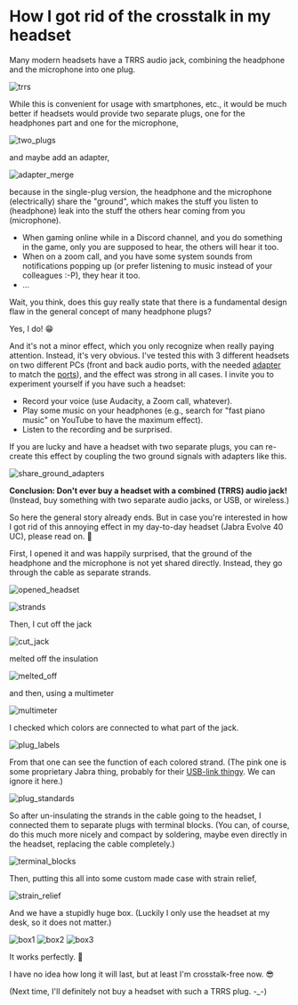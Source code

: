 # How I got rid of the crosstalk in my headset

Many modern headsets have a TRRS audio jack, combining the headphone and the microphone into one plug.

![trrs](how_i_got_rid_of_the_crosstalk_in_my_headset/trrs.jpg)

While this is convenient for usage with smartphones, etc., it would be much better if headsets would provide two separate plugs, one for the headphones part and one for the microphone,

![two_plugs](how_i_got_rid_of_the_crosstalk_in_my_headset/two_plugs.jpg)

and maybe add an adapter,

![adapter_merge](how_i_got_rid_of_the_crosstalk_in_my_headset/adapter_merge.jpg)

because in the single-plug version, the headphone and the microphone (electrically) share the "ground", which makes the stuff you listen to (headphone) leak into the stuff the others hear coming from you (microphone).
- When gaming online while in a Discord channel, and you do something in the game, only you are supposed to hear, the others will hear it too.
- When on a zoom call, and you have some system sounds from notifications popping up (or prefer listening to music instead of your colleagues :-P), they hear it too.
- ...

Wait, you think, does this guy really state that there is a fundamental design flaw in the general concept of many headphone plugs?

Yes, I do! :grin:

And it's not a minor effect, which you only recognize when really paying attention. Instead, it's very obvious. I've tested this with 3 different headsets on two different PCs (front and back audio ports, with the needed [adapter](how_i_got_rid_of_the_crosstalk_in_my_headset/adapter_split.jpg) to match the [ports](how_i_got_rid_of_the_crosstalk_in_my_headset/soundcard.jpg)), and the effect was strong in all cases. I invite you to experiment yourself if you have such a headset:
- Record your voice (use Audacity, a Zoom call, whatever).
- Play some music on your headphones (e.g., search for "fast piano music" on YouTube to have the maximum effect).
- Listen to the recording and be surprised.

If you are lucky and have a headset with two separate plugs, you can re-create this effect by coupling the two ground signals with adapters like this.

![share_ground_adapters](how_i_got_rid_of_the_crosstalk_in_my_headset/share_ground_adapters.jpg)

**Conclusion: Don't ever buy a headset with a combined (TRRS) audio jack!** (Instead, buy something with two separate audio jacks, or USB, or wireless.)

So here the general story already ends. But in case you're interested in how I got rid of this annoying effect in my day-to-day headset (Jabra Evolve 40 UC), please read on. :slightly_smiling_face:

First, I opened it and was happily surprised, that the ground of the headphone and the microphone is not yet shared directly. Instead, they go through the cable as separate strands.

![opened_headset](how_i_got_rid_of_the_crosstalk_in_my_headset/opened_headset.jpg)

![strands](how_i_got_rid_of_the_crosstalk_in_my_headset/strands.jpg)

Then, I cut off the jack

![cut_jack](how_i_got_rid_of_the_crosstalk_in_my_headset/cut_jack.jpg)

melted off the insulation

![melted_off](how_i_got_rid_of_the_crosstalk_in_my_headset/melted_off.jpg)

and then, using a multimeter

![multimeter](how_i_got_rid_of_the_crosstalk_in_my_headset/multimeter.jpg)

I checked which colors are connected to what part of the jack.

![plug_labels](how_i_got_rid_of_the_crosstalk_in_my_headset/plug_labels.jpg)

From that one can see the function of each colored strand. (The pink one is some proprietary Jabra thing, probably for their [USB-link thingy](how_i_got_rid_of_the_crosstalk_in_my_headset/jabra_usb.jpg). We can ignore it here.)

![plug_standards](how_i_got_rid_of_the_crosstalk_in_my_headset/plug_standards.jpg)

So after un-insulating the strands in the cable going to the headset, I connected them to separate plugs with terminal blocks. (You can, of course, do this much more nicely and compact by soldering, maybe even directly in the headset, replacing the cable completely.)

![terminal_blocks](how_i_got_rid_of_the_crosstalk_in_my_headset/terminal_blocks.jpg)

Then, putting this all into some custom made case with strain relief,

![strain_relief](how_i_got_rid_of_the_crosstalk_in_my_headset/strain_relief.jpg)

And we have a stupidly huge box. (Luckily I only use the headset at my desk, so it does not matter.)

![box1](how_i_got_rid_of_the_crosstalk_in_my_headset/box1.jpg) ![box2](how_i_got_rid_of_the_crosstalk_in_my_headset/box2.jpg) ![box3](how_i_got_rid_of_the_crosstalk_in_my_headset/box3.jpg)

It works perfectly. :tada:

I have no idea how long it will last, but at least I'm crosstalk-free now. :sunglasses:

(Next time, I'll definitely not buy a headset with such a TRRS plug. -_-)
